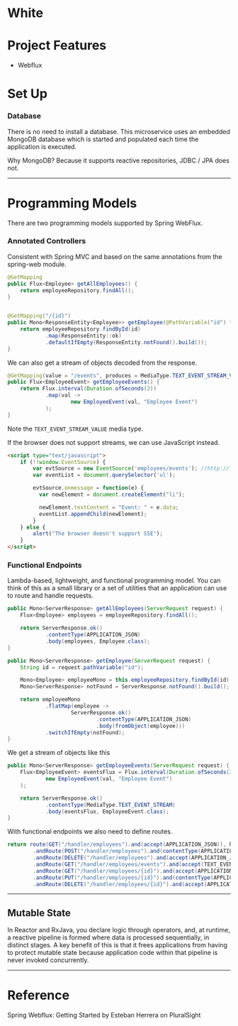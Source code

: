 # White

# Project Features

* Webflux

# Set Up

### Database

There is no need to install a database. This microservice uses an embedded MongoDB
database which is started and populated each time the application is executed.

Why MongoDB? Because it supports reactive repositories, JDBC / JPA does not.

---

# Programming Models

There are two programming models supported by Spring WebFlux.

### Annotated Controllers

Consistent with Spring MVC and based on the same annotations from the spring-web module.

~~~java
@GetMapping
public Flux<Employee> getAllEmployees() {
    return employeeRepository.findAll();
}


@GetMapping("/{id}")
public Mono<ResponseEntity<Employee>> getEmployee(@PathVariable("id") final String id) {
    return employeeRepository.findById(id)
            .map(ResponseEntity::ok)
            .defaultIfEmpty(ResponseEntity.notFound().build());
}
~~~

We can also get a stream of objects decoded from the response.

~~~java
@GetMapping(value = "/events", produces = MediaType.TEXT_EVENT_STREAM_VALUE)
public Flux<EmployeeEvent> getEmployeeEvents() {
    return Flux.interval(Duration.ofSeconds(2))
            .map(val ->
                    new EmployeeEvent(val, "Employee Event")
            );
}
~~~

Note the `TEXT_EVENT_STREAM_VALUE` media type.

If the browser does not support streams, we can use JavaScript instead.

~~~html
<script type="text/javascript">
    if (!!window.EventSource) {
        var evtSource = new EventSource('employees/events'); //http://localhost:8080/index.html
        var eventList = document.querySelector('ul');

        evtSource.onmessage = function(e) {
          var newElement = document.createElement("li");

          newElement.textContent = "Event: " + e.data;
          eventList.appendChild(newElement);
        }
    } else {
        alert("The browser doesn't support SSE");
    }
</script>
~~~


### Functional Endpoints

Lambda-based, lightweight, and functional programming model. You can think of this 
as a small library or a set of utilities that an application can use to route and 
handle requests.

~~~java
public Mono<ServerResponse> getAllEmployees(ServerRequest request) {
    Flux<Employee> employees = employeeRepository.findAll();

    return ServerResponse.ok()
            .contentType(APPLICATION_JSON)
            .body(employees, Employee.class);
}

public Mono<ServerResponse> getEmployee(ServerRequest request) {
    String id = request.pathVariable("id");

    Mono<Employee> employeeMono = this.employeeRepository.findById(id);
    Mono<ServerResponse> notFound = ServerResponse.notFound().build();

    return employeeMono
            .flatMap(employee ->
                    ServerResponse.ok()
                            .contentType(APPLICATION_JSON)
                            .body(fromObject(employee)))
            .switchIfEmpty(notFound);
}
~~~

We get a stream of objects like this 

~~~java
public Mono<ServerResponse> getEmployeeEvents(ServerRequest request) {
    Flux<EmployeeEvent> eventsFlux = Flux.interval(Duration.ofSeconds(2)).map(val ->
            new EmployeeEvent(val, "Employee Event")
    );

    return ServerResponse.ok()
            .contentType(MediaType.TEXT_EVENT_STREAM)
            .body(eventsFlux, EmployeeEvent.class);
}
~~~

With functional endpoints we also need to define routes. 

~~~java
return route(GET("/handler/employees").and(accept(APPLICATION_JSON)), handler::getAllEmployees)
        .andRoute(POST("/handler/employees").and(contentType(APPLICATION_JSON)), handler::saveEmployee)
        .andRoute(DELETE("/handler/employees").and(accept(APPLICATION_JSON)), handler::deleteAllEmployees)
        .andRoute(GET("/handler/employees/events").and(accept(TEXT_EVENT_STREAM)), handler::getEmployeeEvents)
        .andRoute(GET("/handler/employees/{id}").and(accept(APPLICATION_JSON)), handler::getEmployee)
        .andRoute(PUT("/handler/employees/{id}").and(contentType(APPLICATION_JSON)), handler::updateEmployee)
        .andRoute(DELETE("/handler/employees/{id}").and(accept(APPLICATION_JSON)), handler::deleteEmployee);
~~~

---

## Mutable State

In Reactor and RxJava, you declare logic through operators, and, at runtime, a reactive 
pipeline is formed where data is processed sequentially, in distinct stages. A key benefit 
of this is that it frees applications from having to protect mutable state because 
application code within that pipeline is never invoked concurrently.

---

# Reference

Spring Webflux: Getting Started by Esteban Herrera on PluralSight
